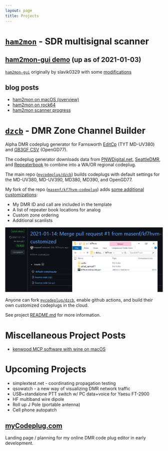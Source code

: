 ```yaml
---
layout: page
title: Projects
---
```


# [`ham2mon`](https://github.com/madengr/ham2mon) - SDR multisignal scanner

## [**ham2mon-gui demo**](https://scanner.kf7hvm.com) (up as of 2021-01-03)

[`ham2mon-gui`](https://github.com/slavik0329/ham2mon-gui) originally by slavik0329
with some [modifications](https://github.com/masenf/ham2mon-gui)

## blog posts

* [ham2mon on macOS (overview)](/_posts/2020-09-11-ham2mon-multi-channel-scanner.md)
* [ham2mon on rock64](/_posts/2020-09-14-ham2mon-rock64-setup.md)
* [ham2mon scanner progress](/_posts/2021-01-03-ham2mon-scanner-progress.md)

# [`dzcb`](https://github.com/mycodeplug/dzcb/) - DMR Zone Channel Builder

Alpha DMR codeplug generator for Farnsworth [EditCp](https://www.farnsworth.org/dale/codeplug/editcp/)
(TYT MD-UV380) and [GB3GF CSV](http://www.gb3gf.co.uk/downloads.html) (OpenGD77).

The codeplug generator downloads data from [PNWDigital.net](http://www.pnwdigital.net),
[SeattleDMR](http://seattledmr.org), and [Repeaterbook](http://www.repeaterbook.com)
to combine into a WA/OR regional codeplug.

The main repo ([`mycodeplug/dzcb`](https://github.com/mycodeplug/dzcb))
builds codeplugs with default settings for the MD-UV380, MD-UV390,
MD380, MD390, and OpenGD77.

My fork of the repo ([`masenf/kf7hvm-codeplug`](https://github.com/masenf/kf7hvm-codeplug/releases))
adds [some additional customizations](https://github.com/masenf/kf7hvm-codeplug/tree/main/codeplug/kf7hvm):
  * My DMR ID and call are included in the template
  * A list of repeater book locations for analog
  * Custom zone ordering
  * Additional scanlists
  
[<img src="/images/kf7hvm-codeplug-screenshot.png" alt="downloading the generated codeplug">](https://github.com/masenf/kf7hvm-codeplug/releases)
  
Anyone can fork [`mycodeplug/dzcb`](https://github.com/mycodeplug/dzcb/),
enable github actions, and build their own customized codeplugs in the cloud.

See project [README.md](https://github.com/mycodeplug/dzcb/#dzcb) for more information.

# Miscellaneous Project Posts

* [kenwood MCP software with wine on macOS](/_posts/2020-09-18-kenwood-software-and-wine.md)

# Upcoming Projects

* simplextest.net - coordinating propagation testing
* qsowatch - a new way of visualizing DMR network traffic
* USB+standalone PTT switch w/ PC data+voice for Yaesu FT-2900
* HF multiband wire dipole
* Roll up J Pole (portable antenna)
* Cell phone autopatch

## [myCodeplug.com](http://mycodeplug.com)

Landing page / planning for my online DMR code plug editor in early development.
